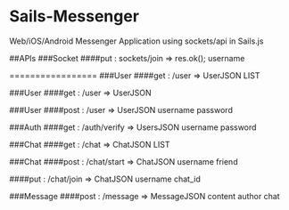 Sails-Messenger
===============

Web/iOS/Android Messenger Application using sockets/api in Sails.js


##APIs
###Socket
####put : sockets/join => res.ok();
    username

=================
###User
####get : /user => UserJSON LIST

###User
####get : /user => UserJSON

###User
####post : /user => UserJSON
    username
    password

###Auth
####get : /auth/verify => UsersJSON 
    username
    password

###Chat
####get : /chat => ChatJSON LIST

###Chat
####post : /chat/start => ChatJSON
	username
	friend

####put : /chat/join => ChatJSON
	username
	chat_id

###Message
####post : /message => MessageJSON
	content
	author
	chat
